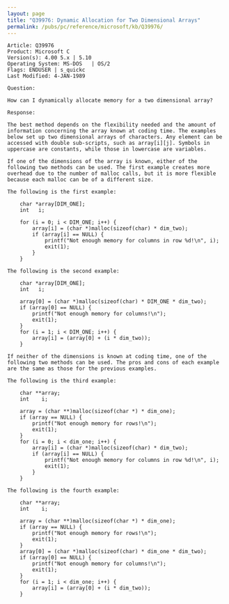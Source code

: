 ```yaml
---
layout: page
title: "Q39976: Dynamic Allocation for Two Dimensional Arrays"
permalink: /pubs/pc/reference/microsoft/kb/Q39976/
---
```


	Article: Q39976
	Product: Microsoft C
	Version(s): 4.00 5.x | 5.10
	Operating System: MS-DOS   | OS/2
	Flags: ENDUSER | s_quickc
	Last Modified: 4-JAN-1989
	
	Question:
	
	How can I dynamically allocate memory for a two dimensional array?
	
	Response:
	
	The best method depends on the flexibility needed and the amount of
	information concerning the array known at coding time. The examples
	below set up two dimensional arrays of characters. Any element can be
	accessed with double sub-scripts, such as array[i][j]. Symbols in
	uppercase are constants, while those in lowercase are variables.
	
	If one of the dimensions of the array is known, either of the
	following two methods can be used. The first example creates more
	overhead due to the number of malloc calls, but it is more flexible
	because each malloc can be of a different size.
	
	The following is the first example:
	
	    char *array[DIM_ONE];
	    int   i;
	
	    for (i = 0; i < DIM_ONE; i++) {
	        array[i] = (char *)malloc(sizeof(char) * dim_two);
	        if (array[i] == NULL) {
	            printf("Not enough memory for columns in row %d!\n", i);
	            exit(1);
	        }
	    }
	
	The following is the second example:
	
	    char *array[DIM_ONE];
	    int   i;
	
	    array[0] = (char *)malloc(sizeof(char) * DIM_ONE * dim_two);
	    if (array[0] == NULL) {
	        printf("Not enough memory for columns!\n");
	        exit(1);
	    }
	    for (i = 1; i < DIM_ONE; i++) {
	        array[i] = (array[0] + (i * dim_two));
	    }
	
	If neither of the dimensions is known at coding time, one of the
	following two methods can be used. The pros and cons of each example
	are the same as those for the previous examples.
	
	The following is the third example:
	
	    char **array;
	    int    i;
	
	    array = (char **)malloc(sizeof(char *) * dim_one);
	    if (array == NULL) {
	        printf("Not enough memory for rows!\n");
	        exit(1);
	    }
	    for (i = 0; i < dim_one; i++) {
	        array[i] = (char *)malloc(sizeof(char) * dim_two);
	        if (array[i] == NULL) {
	            printf("Not enough memory for columns in row %d!\n", i);
	            exit(1);
	        }
	    }
	
	The following is the fourth example:
	
	    char **array;
	    int    i;
	
	    array = (char **)malloc(sizeof(char *) * dim_one);
	    if (array == NULL) {
	        printf("Not enough memory for rows!\n");
	        exit(1);
	    }
	    array[0] = (char *)malloc(sizeof(char) * dim_one * dim_two);
	    if (array[0] == NULL) {
	        printf("Not enough memory for columns!\n");
	        exit(1);
	    }
	    for (i = 1; i < dim_one; i++) {
	        array[i] = (array[0] + (i * dim_two));
	    }
